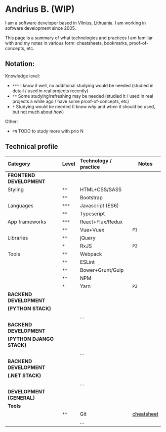 # Andrius B. (WIP)

I am a software developer based in Vilnius, Lithuania. I am working in software development since 2005.

This page is a summary of what technologies and practices I am familiar with and my notes in various form: cheatsheets, bookmarks, proof-of-concepts, etc.

## Notation:

Knowledge level:

- `***` I know it well, no additional studying would be needed (studied in detail / used in real projects recently)
- `**` Some studying/refreshing may be needed (studied it / used in real projects a while ago / have some proof-of-concepts, etc)
- `*` Studying would be needed (I know _why_ and _when_ it should be used, but not much about _how_)

Other:

- `PN` TODO to study more with prio N

## Technical profile

| Category                  | Level | Technology / practice | Notes                                 |
| :------------------------ | :---- | :-------------------- | ------------------------------------- |
| **FRONTEND DEVELOPMENT**  |       |                       |                                       |
| Styling                   | `**`  | HTML+CSS/SASS         |                                       |
|                           | `**`  | Bootstrap             |                                       |
| Languages                 | `***` | Javascript (ES6)      |                                       |
|                           | `**`  | Typescript            |                                       |
| App frameworks            | `***` | React+Flux/Redux      |                                       |
|                           | `**`  | Vue+Vuex              | `P1`                                  |
| Libraries                 | `**`  | jQuery                |                                       |
|                           | `*`   | RxJS                  | `P2`                                  |
| Tools                     | `**`  | Webpack               |                                       |
|                           | `**`  | ESLint                |                                       |
|                           | `**`  | Bower+Grunt/Gulp      |                                       |
|                           | `**`  | NPM                   |                                       |
|                           | `*`   | Yarn                  | `P2`                                  |
| **BACKEND DEVELOPMENT**   |       |                       |                                       |
| **(PYTHON STACK)**        |       |                       |                                       |
|                           |       | ...                   |                                       |
| **BACKEND DEVELOPMENT**   |       |                       |                                       |
| **(PYTHON DJANGO STACK)** |       |                       |                                       |
|                           |       | ...                   |                                       |
| **BACKEND DEVELOPMENT**   |       |                       |                                       |
| **(.NET STACK)**          |       |                       |                                       |
|                           |       | ...                   |                                       |
| **DEVELOPMENT (GENERAL)** |       |                       |                                       |
| **Tools**                 |       |                       |                                       |
|                           | `**`  | Git                   | [cheatsheet](notes/git/cheatsheet.md) |
|                           |       | ...                   |                                       |
